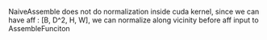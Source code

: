 NaiveAssemble does not do normalization inside cuda kernel,
since we can have aff : [B, D^2, H, W], 
we can normalize along vicinity before aff input to AssembleFunciton